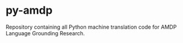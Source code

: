 # py-amdp
Repository containing all Python machine translation code for AMDP Language Grounding Research.
